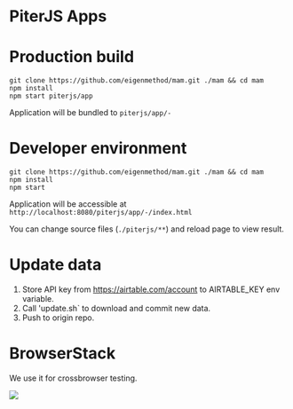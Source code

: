 # PiterJS Apps

# Production build

```
git clone https://github.com/eigenmethod/mam.git ./mam && cd mam
npm install
npm start piterjs/app
```

Application will be bundled to `piterjs/app/-`

# Developer environment

```
git clone https://github.com/eigenmethod/mam.git ./mam && cd mam
npm install
npm start
```

Application will be accessible at `http://localhost:8080/piterjs/app/-/index.html`

You can change source files (`./piterjs/**`) and reload page to view result.

# Update data

1. Store API key from https://airtable.com/account to AIRTABLE_KEY env variable.
2. Call 'update.sh` to download and commit new data.
2. Push to origin repo.

# BrowserStack

We use it for crossbrowser testing.

[![](https://p14.zdusercontent.com/attachment/1015988/mfyOFKgRwkD1eZtad4ssyr2lH?token=eyJhbGciOiJkaXIiLCJlbmMiOiJBMTI4Q0JDLUhTMjU2In0..1p0MOCVJ8yuuJjpalEeW_g.pnLJSEABWtJrPhudmT0et0R-OlyYeYgaL5MVQbb4Am2pgwy088zmEuuhXZtidJnb9ZVmF-y4ozuXcEQo1_ers9Qdy1CkbQ_SxSH1rFUO3YAtl-WnJ6BIgZkYyFL-3dI09QYc8V4iVZ6OYoqVl9sL3ETQRssGIUh01yOctsxKCX8BYpmtDD7OFcMouOHphczDR9QP5DaTj9cvGLq07JSfFTqW2xzPEC7BkqxvZ2D30fhIsNkziauaWhxNXda-ezQmIg0vyRJ6rp6YVUSWoxzdBfqBrDmUi6v07s1AGsl07GA.5DNalAqUarVI6r2U8iey-Q)](http://browserstack.com/)
